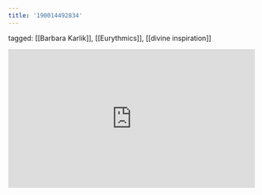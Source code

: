 ```yaml
---
title: '190014492834'
---
```

tagged: [[Barbara Karlik]], [[Eurythmics]], [[divine inspiration]]
<iframe allow="accelerometer; autoplay; clipboard-write; encrypted-media; gyroscope; picture-in-picture" allowfullscreen="" frameborder="0" height="281" id="youtube_iframe" src="https://www.youtube.com/embed/r5CM0gxHIrc?feature=oembed&amp;enablejsapi=1&amp;origin=https://safe.txmblr.com&amp;wmode=opaque" width="500"></iframe>